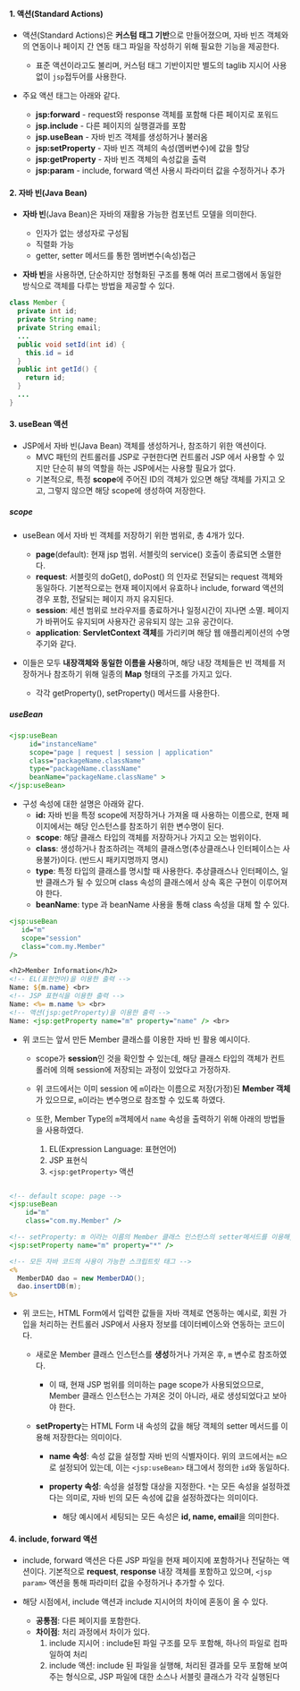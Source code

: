 #### 1. 액션(Standard Actions)

- 액션(Standard Actions)은 **커스텀 태그 기반**으로 만들어졌으며, 자바 빈즈 객체와의 연동이나 페이지 간 연동 태그 파일을 작성하기 위해 필요한 기능을 제공한다.

  - 표준 액션이라고도 불리며, 커스텀 태그 기반이지만 별도의 taglib 지시어 사용 없이 `jsp`접두어를 사용한다.

- 주요 액션 태그는 아래와 같다.
  - **jsp:forward** - request와 response 객체를 포함해 다른 페이지로 포워드
  - **jsp.include** - 다른 페이지의 실행결과를 포함
  - **jsp.useBean** - 자바 빈즈 객체를 생성하거나 불러옴
  - **jsp:setProperty** - 자바 빈즈 객체의 속성(멤버변수)에 값을 할당
  - **jsp:getProperty** - 자바 빈즈 객체의 속성값을 출력
  - **jsp:param** - include, forward 액션 사용시 파라미터 값을 수정하거나 추가

#### 2. 자바 빈(Java Bean)

- **자바 빈**(Java Bean)은 자바의 재활용 가능한 컴포넌트 모델을 의미한다.

  - 인자가 없는 생성자로 구성됨
  - 직렬화 가능
  - getter, setter 메서드를 통한 멤버변수(속성)접근

- **자바 빈**을 사용하면, 단순하지만 정형화된 구조를 통해 여러 프로그램에서 동일한 방식으로 객체를 다루는 방법을 제공할 수 있다.

```java
class Member {
  private int id;
  private String name;
  private String email;
  ...
  public void setId(int id) {
    this.id = id
  }
  public int getId() {
    return id;
  }
  ...
}
```

#### 3. useBean 액션

- JSP에서 자바 빈(Java Bean) 객체를 생성하거나, 참조하기 위한 액션이다.
  - MVC 패턴의 컨트롤러를 JSP로 구현한다면 컨트롤러 JSP 에서 사용할 수 있지만 단순히 뷰의 역할을 하는 JSP에서는 사용할 필요가 없다.
  - 기본적으로, 특정 **scope**에 주어진 ID의 객체가 있으면 해당 객체를 가지고 오고, 그렇지 않으면 해당 scope에 생성하여 저장한다.

##### scope

- useBean 에서 자바 빈 객체를 저장하기 위한 범위로, 총 4개가 있다.

  - **page**(default): 현재 jsp 범위. 서블릿의 service() 호출이 종료되면 소멸한다.
  - **request**: 서블릿의 doGet(), doPost() 의 인자로 전달되는 request 객체와 동일하다. 기본적으로는 현재 페이지에서 유효하나 include, forward 액션의 경우 포함, 전달되는 페이지 까지 유지된다.
  - **session**: 세션 범위로 브라우저를 종료하거나 일정시간이 지나면 소멸. 페이지가 바뀌어도 유지되며 사용자간 공유되지 않는 고유 공간이다.
  - **application**: **ServletContext 객체**를 가리키며 해당 웹 애플리케이션의 수명주기와 같다.

- 이들은 모두 **내장객체와 동일한 이름을 사용**하며, 해당 내장 객체들은 빈 객체를 저장하거나 참조하기 위해 일종의 **Map** 형태의 구조를 가지고 있다.
  - 각각 getProperty(), setProperty() 메서드를 사용한다.

##### useBean

```jsp
<jsp:useBean
	 id="instanceName"
	 scope="page | request | session | application"
	 class="packageName.className"
	 type="packageName.className"
	 beanName="packageName.className" >
</jsp:useBean>
```

- 구성 속성에 대한 설명은 아래와 같다.
  - **id:** 자바 빈을 특정 scope에 저장하거나 가져올 때 사용하는 이름으로, 현재 페이지에서는 해당 인스턴스를 참조하기 위한 변수명이 된다.
  - **scope**: 해당 클래스 타입의 객체를 저장하거나 가지고 오는 범위이다.
  - **class**: 생성하거나 참조하려는 객체의 클래스명(추상클래스나 인터페이스는 사용불가)이다. (반드시 패키지명까지 명시)
  - **type**: 특정 타입의 클래스를 명시할 때 사용한다. 추상클래스나 인터페이스, 일반 클래스가 될 수 있으며 class 속성의 클래스에서 상속 혹은 구현이 이루어져야 한다.
  - **beanName**: type 과 beanName 사용을 통해 class 속성을 대체 할 수 있다.

```jsp
<jsp:useBean
   id="m"
   scope="session"
   class="com.my.Member"
/>

<h2>Member Information</h2>
<!-- EL(표현언어)을 이용한 출력 -->
Name: ${m.name} <br>
<!-- JSP 표현식을 이용한 출력 -->
Name: <%= m.name %> <br>
<!-- 액션(jsp:getProperty)을 이용한 출력 -->
Name: <jsp:getProperty name="m" property="name" /> <br>
```

- 위 코드는 앞서 만든 Member 클래스를 이용한 자바 빈 활용 예시이다.

  - scope가 **session**인 것을 확인할 수 있는데, 해당 클래스 타입의 객체가 컨트롤러에 의해 session에 저장되는 과정이 있었다고 가정하자.

  - 위 코드에서는 이미 session 에 `m`이라는 이름으로 저장(가정)된 **Member 객체**가 있으므로, `m`이라는 변수명으로 참조할 수 있도록 하였다.

  - 또한, Member Type의 `m`객체에서 `name` 속성을 출력하기 위해 아래의 방법들을 사용하였다.
    1. EL(Expression Language: 표현언어)
    2. JSP 표현식
    3. `<jsp:getProperty>` 액션

```jsp

<!-- default scope: page -->
<jsp:useBean
	id="m"
	class="com.my.Member" />

<!-- setProperty: m 이라는 이름의 Member 클래스 인스턴스의 setter메서드를 이용해, HTML Form의 속성(id, name, email 등)의 값을 변수에 세팅한다. -->
<jsp:setProperty name="m" property="*" />

<!-- 모든 자바 코드의 사용이 가능한 스크립트릿 태그 -->
<%
  MemberDAO dao = new MemberDAO();
  dao.insertDB(m);
%>
```

- 위 코드는, HTML Form에서 입력한 값들을 자바 객체로 연동하는 예시로, 회원 가입을 처리하는 컨트롤러 JSP에서 사용자 정보를 데이터베이스와 연동하는 코드이다.

  - 새로운 Member 클래스 인스턴스를 **생성**하거나 가져온 후, `m` 변수로 참조하였다.

    - 이 때, 현재 JSP 범위를 의미하는 page scope가 사용되었으므로, Member 클래스 인스턴스는 가져온 것이 아니라, 새로 생성되었다고 보아야 한다.

  - **setProperty**는 HTML Form 내 속성의 값을 해당 객체의 setter 메서드를 이용해 저장한다는 의미이다.

    - **name 속성**: 속성 값을 설정할 자바 빈의 식별자이다. 위의 코드에서는 `m`으로 설정되어 있는데, 이는 `<jsp:useBean>` 태그에서 정의한 `id`와 동일하다.

    - **property 속성**: 속성을 설정할 대상을 지정한다. `*`는 모든 속성을 설정하겠다는 의미로, 자바 빈의 모든 속성에 값을 설정하겠다는 의미이다.
      - 해당 예시에서 세팅되는 모든 속성은 **id, name, email**을 의미한다.

#### 4. include, forward 액션

- include, forward 액션은 다른 JSP 파일을 현재 페이지에 포함하거나 전달하는 액션이다. 기본적으로 **request**, **response** 내장 객체를 포함하고 있으며, `<jsp param>` 액션을 통해 파라미터 값을 수정하거나 추가할 수 있다.

- 해당 시점에서, include 액션과 include 지시어의 차이에 혼동이 올 수 있다.
  - **공통점**: 다른 페이지를 포함한다.
  - **차이점**: 처리 과정에서 차이가 있다.
    1. include 지시어 : include된 파일 구조를 모두 포함해, 하나의 파일로 컴파일하여 처리
    2. include 액션: include 된 파일을 실행해, 처리된 결과를 모두 포함해 보여주는 형식으로, JSP 파일에 대한 소스나 서블릿 클래스가 각각 실행된다
